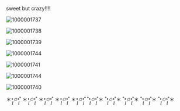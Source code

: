 sweet but crazy!!!! 

![1000001737](https://github.com/user-attachments/assets/24584ac3-0e2a-4045-9fec-26b3a38c3a30)

![1000001738](https://github.com/user-attachments/assets/219d62e3-22ae-40bb-aa2a-9e01179f5fef)

![1000001739](https://github.com/user-attachments/assets/c135f122-e1c3-4a0a-893a-e80203256539)

![1000001744](https://github.com/user-attachments/assets/aa8db5ae-374d-42dd-9a2b-1ef2e25237b0)

![1000001741](https://github.com/user-attachments/assets/55611594-6b72-4740-b05d-696d2c228daf)

![1000001744](https://github.com/user-attachments/assets/81530b45-1165-4105-8c34-733cb49aca05)

![1000001740](https://github.com/user-attachments/assets/509121af-6f0d-45e4-815b-33e9d25fd35f)


＊*•̩̩͙✩•̩̩͙*˚ ＊*•̩̩͙✩•̩̩͙*˚ ＊*•̩̩͙✩•̩̩͙*˚ ＊*•̩̩͙✩•̩̩͙*˚ ＊*•̩̩͙✩•̩̩͙*˚  ˚*•̩̩͙✩•̩̩͙*˚＊ ˚*•̩̩͙✩•̩̩͙*˚＊ ˚*•̩̩͙✩•̩̩͙*˚＊ ˚*•̩̩͙✩•̩̩͙*˚＊ ˚*•̩̩͙✩•̩̩͙*˚＊

